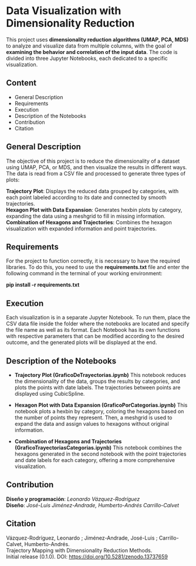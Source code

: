 # Data Visualization with Dimensionality Reduction

This project uses **dimensionality reduction algorithms (UMAP, PCA, MDS)** to analyze and visualize data from multiple columns, with the goal of **examining the behavior and correlation of the input data**. The code is divided into three Jupyter Notebooks, each dedicated to a specific visualization.

## Content

- General Description
- Requirements
- Execution
- Description of the Notebooks
- Contribution
- Citation
  
## General Description
The objective of this project is to reduce the dimensionality of a dataset using UMAP, PCA, or MDS, and then visualize the results in different ways. The data is read from a CSV file and processed to generate three types of plots:

**Trajectory Plot**: Displays the reduced data grouped by categories, with each point labeled according to its date and connected by smooth trajectories.  
**Hexagon Plot with Data Expansion**: Generates hexbin plots by category, expanding the data using a meshgrid to fill in missing information.  
**Combination of Hexagons and Trajectories**: Combines the hexagon visualization with expanded information and point trajectories.  

## Requirements  

For the project to function correctly, it is necessary to have the required libraries. To do this, you need to use the **requirements.txt** file and enter the following command in the terminal of your working environment:  

**pip install -r requirements.txt**

## Execution

Each visualization is in a separate Jupyter Notebook. To run them, place the CSV data file inside the folder where the notebooks are located and specify the file name as well as its format. Each Notebook has its own functions with respective parameters that can be modified according to the desired outcome, and the generated plots will be displayed at the end.

## Description of the Notebooks

- **Trajectory Plot (GraficoDeTrayectorias.ipynb)**
This notebook reduces the dimensionality of the data, groups the results by categories, and plots the points with date labels. The trajectories between points are displayed using CubicSpline.

- **Hexagon Plot with Data Expansion (GraficoPorCategorias.ipynb)**
This notebook plots a hexbin by category, coloring the hexagons based on the number of points they represent. Then, a meshgrid is used to expand the data and assign values to hexagons without original information.

- **Combination of Hexagons and Trajectories (GraficoTrayectoriasCategorias.ipynb)**
This notebook combines the hexagons generated in the second notebook with the point trajectories and date labels for each category, offering a more comprehensive visualization.

## Contribution  
**Diseño y programación**: *Leonardo Vázquez-Rodríguez*  
**Diseño**: *José-Luis Jiménez-Andrade, Humberto-Andrés Carrillo-Calvet*  

## Citation
Vázquez-Rodríguez, Leonardo ; Jiménez-Andrade, José-Luis ; Carrillo-Calvet, Humberto-Andrés.  
Trajectory Mapping with Dimensionality Reduction Methods.  
Initial release (0.1.0). DOI: https://doi.org/10.5281/zenodo.13737659
